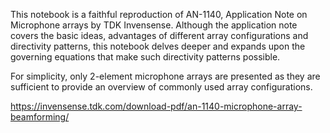 This notebook is a faithful reproduction of AN-1140, Application Note on Microphone arrays by TDK Invensense. Although the application note covers the basic ideas, advantages of different array configurations and directivity patterns, this notebook delves deeper and expands upon the governing equations that make such directivity patterns possible.

For simplicity, only 2-element microphone arrays are presented as they are sufficient to provide an overview of commonly used array configurations.

https://invensense.tdk.com/download-pdf/an-1140-microphone-array-beamforming/
